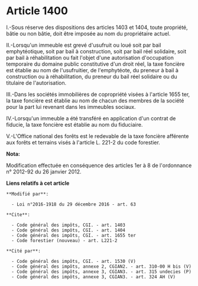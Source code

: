 # Article 1400

I.-Sous réserve des dispositions des articles 1403 et 1404, toute propriété, bâtie ou non bâtie, doit être imposée au nom du
propriétaire actuel. 

II.-Lorsqu'un immeuble est grevé d'usufruit ou loué soit par bail emphytéotique, soit par bail à construction, soit par bail
réel solidaire, soit par bail à réhabilitation ou fait l'objet d'une autorisation d'occupation temporaire du domaine public
constitutive d'un droit réel, la taxe foncière est établie au nom de l'usufruitier, de l'emphytéote, du preneur à bail à
construction ou à réhabilitation, du preneur du bail réel solidaire  ou du titulaire de l'autorisation. 

III.-Dans les sociétés immobilières de copropriété visées à l'article 1655 ter, la taxe foncière est établie au nom de chacun
des membres de la société pour la part lui revenant dans les immeubles sociaux. 

IV.-Lorsqu'un immeuble a été transféré en application d'un contrat de fiducie, la taxe foncière est établie au nom du
fiduciaire. 

V.-L'Office national des forêts est le redevable de la taxe foncière afférente aux forêts et terrains visés à l'article L.
221-2 du code forestier.

**Nota:**

Modification effectuée en conséquence des articles 1er à 8 de l'ordonnance n° 2012-92 du 26 janvier 2012.

**Liens relatifs à cet article**

	**Modifié par**:

	  - Loi n°2016-1918 du 29 décembre 2016 - art. 63

	**Cite**:

	  - Code général des impôts, CGI. - art. 1403
	  - Code général des impôts, CGI. - art. 1404
	  - Code général des impôts, CGI. - art. 1655 ter
	  - Code forestier (nouveau) - art. L221-2

	**Cité par**:

	  - Code général des impôts, CGI. - art. 1530 (V)
	  - Code général des impôts, annexe 2, CGIAN2. - art. 310-00 H bis (V)
	  - Code général des impôts, annexe 3, CGIAN3. - art. 315 undecies (P)
	  - Code général des impôts, annexe 3, CGIAN3. - art. 324 AH (V)
